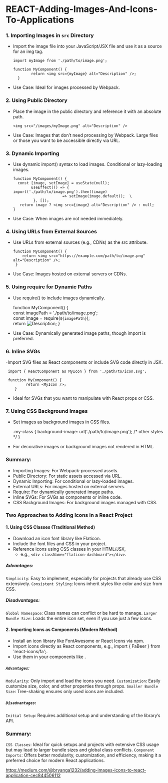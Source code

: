 # REACT-Adding-Images-And-Icons-To-Applications

### 1. Importing Images in `src` Directory
- Import the image file into your JavaScript/JSX file and use it as a source for an img tag.

      import myImage from './path/to/image.png';  

      function MyComponent() {
              return <img src={myImage} alt="Description" />;
        }
- Use Case: Ideal for images processed by Webpack.

### 2. Using Public Directory
- Place the image in the public directory and reference it with an absolute path.

      <img src="/images/myImage.png" alt="Description" />
- Use Case: Images that don’t need processing by Webpack. Large files or those you want to be accessible directly via URL.

### 3. Dynamic Importing
- Use dynamic import() syntax to load images. Conditional or lazy-loading images.

      function MyComponent() {
        const [image, setImage] = useState(null);     
              useEffect(() => {     import('./path/to/image.png').then((image) 
                            => setImage(image.default));  \
               }, []);      
         return image ? <img src={image} alt="Description" /> : null;
      }
- Use Case: When images are not needed immediately.

### 4. Using URLs from External Sources
- Use URLs from external sources (e.g., CDNs) as the src attribute.

      function MyComponent() {
          return <img src="https://example.com/path/to/image.png" alt="Description" />;
       }
- Use Case: Images hosted on external servers or CDNs.

### 5. Using require for Dynamic Paths
- Use require() to include images dynamically. 

     function MyComponent() {   
         const imagePath = './path/to/image.png';  
         const image = require(`${imagePath}`);      
             return <img src={image} alt="Description" />; 
     }
- Use Case: Dynamically generated image paths, though import is preferred.

### 6. Inline SVGs
-Import SVG files as React components or include SVG code directly in JSX.

     import { ReactComponent as MyIcon } from './path/to/icon.svg';  
     
     function MyComponent() { 
             return <MyIcon />;
        }
- Ideal for SVGs that you want to manipulate with React props or CSS.

### 7. Using CSS Background Images
- Set images as background images in CSS files.

     .my-class {
          background-image: url('./path/to/image.png');
            /* other styles */
      }
- For decorative images or background images not rendered in HTML.

### Summary:
- Importing Images: For Webpack-processed assets.
- Public Directory: For static assets accessed via URL.
- Dynamic Importing: For conditional or lazy-loaded images.
- External URLs: For images hosted on external servers.
- Require: For dynamically generated image paths.
- Inline SVGs: For SVGs as components or inline code.
- CSS Background Images: For background images managed with CSS.

### Two Approaches to Adding Icons in a React Project
#### 1. Using CSS Classes (Traditional Method)
- Download an icon font library like Flaticon.
- Include the font files and CSS in your project.
- Reference icons using CSS classes in your HTML/JSX,
    - e.g., `<div className="flaticon-dashboard"></div>`.
##### Advantages:
`Simplicity`: Easy to implement, especially for projects that already use CSS extensively.
`Consistent Styling`: Icons inherit styles like color and size from CSS.
##### Disadvantages:
`Global Namespace`: Class names can conflict or be hard to manage.
`Larger Bundle Size`: Loads the entire icon set, even if you use just a few icons.
#### 2. Importing Icons as Components (Modern Method)
- Install an icon library like FontAwesome or React Icons via npm.
- Import icons directly as React components, e.g., import { FaBeer } from 'react-icons/fa';.
- Use them in your components like <FaBeer />.
##### `Advantages`:
`Modularity`: Only import and load the icons you need.
`Customization`: Easily customize size, color, and other properties through props.
`Smaller Bundle Size`: Tree-shaking ensures only used icons are included.
##### `Disadvantages`:
`Initial Setup`: Requires additional setup and understanding of the library’s API.
### Summary:
`CSS Classes`: Ideal for quick setups and projects with extensive CSS usage but may lead to larger bundle sizes and global class conflicts.
`Component Imports`: Offers better modularity, customization, and efficiency, making it a preferred choice for modern React applications.

https://medium.com/@bryanga1232/adding-images-icons-to-react-application-cec844506112
